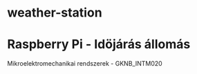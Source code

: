 # weather-station
Raspberry Pi - Idöjárás állomás
==============================
Mikroelektromechanikai rendszerek - GKNB_INTM020 
